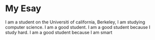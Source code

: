 
# My Esay

I am a student on the Universiti of california, Berkeley, I am studying computer science. I am a good student. I am a good student because I study hard. I am a good student because I am smart